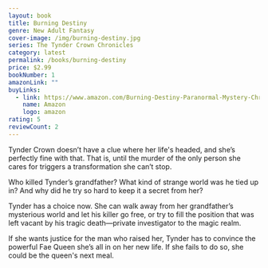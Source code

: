 ```yaml
---
layout: book
title: Burning Destiny
genre: New Adult Fantasy
cover-image: /img/burning-destiny.jpg
series: The Tynder Crown Chronicles
category: latest
permalink: /books/burning-destiny
price: $2.99
bookNumber: 1
amazonLink: ""
buyLinks:
  - link: https://www.amazon.com/Burning-Destiny-Paranormal-Mystery-Chronicles-ebook/dp/B01KSFP1AA/ref=sr_1_1?dchild=1&keywords=burning+destiny&qid=1593299037&s=digital-text&sr=1-1
    name: Amazon
    logo: amazon
rating: 5
reviewCount: 2
---
```

Tynder Crown doesn’t have a clue where her life's headed, and she’s perfectly fine with that. That is, until the murder of the only person she cares for triggers a transformation she can’t stop.

Who killed Tynder’s grandfather? What kind of strange world was he tied up in? And why did he try so hard to keep it a secret from her?

Tynder has a choice now. She can walk away from her grandfather’s mysterious world and let his killer go free, or try to fill the position that was left vacant by his tragic death—private investigator to the magic realm.

If she wants justice for the man who raised her, Tynder has to convince the powerful Fae Queen she’s all in on her new life. If she fails to do so, she could be the queen's next meal.
